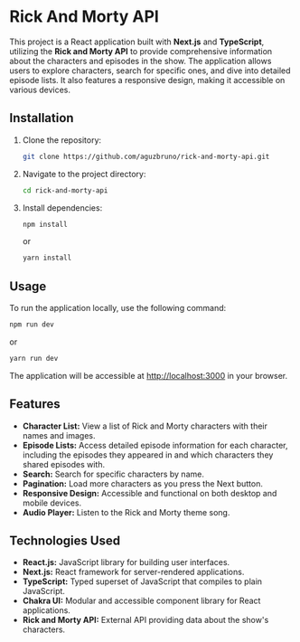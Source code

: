# Rick And Morty API

This project is a React application built with **Next.js** and **TypeScript**, utilizing the **Rick and Morty API** to provide comprehensive information about the characters and episodes in the show. The application allows users to explore characters, search for specific ones, and dive into detailed episode lists. It also features a responsive design, making it accessible on various devices.

## Installation

1. Clone the repository:
   ```bash
   git clone https://github.com/aguzbruno/rick-and-morty-api.git
   ```
2. Navigate to the project directory:
   ```bash
   cd rick-and-morty-api
   ```
3. Install dependencies:
   ```bash
   npm install
   ```
   or
   ```bash
   yarn install
   ```

## Usage

To run the application locally, use the following command:

```bash
npm run dev
```
or
```bash
yarn run dev
```

The application will be accessible at [http://localhost:3000](http://localhost:3000) in your browser.

## Features

- **Character List:** View a list of Rick and Morty characters with their names and images.
- **Episode Lists:** Access detailed episode information for each character, including the episodes they appeared in and which characters they shared episodes with.
- **Search:** Search for specific characters by name.
- **Pagination:** Load more characters as you press the Next button.
- **Responsive Design:** Accessible and functional on both desktop and mobile devices.
- **Audio Player:** Listen to the Rick and Morty theme song.

## Technologies Used

- **React.js:** JavaScript library for building user interfaces.
- **Next.js:** React framework for server-rendered applications.
- **TypeScript:** Typed superset of JavaScript that compiles to plain JavaScript.
- **Chakra UI:** Modular and accessible component library for React applications.
- **Rick and Morty API:** External API providing data about the show's characters.